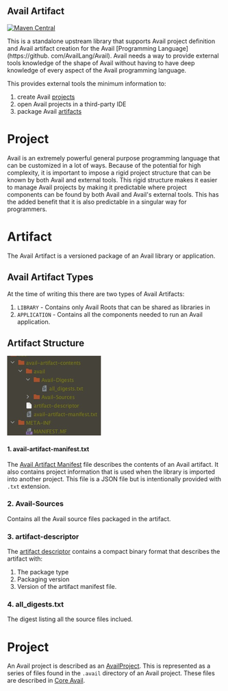 Avail Artifact
--------------------------------------------------------------------------------
[![Maven Central](https://img.shields.io/badge/maven--central-v2.0.0.alpha22-0f824e)](https://search.maven.org/artifact/org.availlang/avail-artifact)

This is a standalone upstream library that supports Avail project definition and
Avail artifact creation for the Avail [Programming Language](https://github.
com/AvailLang/Avail). Avail needs a way to provide external tools knowledge of
the shape of Avail without having to have deep knowledge of every aspect of the 
Avail programming language. 

This provides external tools the minimum information to:

1. create Avail [projects](#project)
2. open Avail projects in a third-party IDE
3. package Avail [artifacts](#artifact)

# Project
Avail is an extremely powerful general purpose programming language that can 
be customized in a lot of ways. Because of the potential for high complexity, it
is important to impose a rigid project structure that can be known by both Avail
and external tools. This rigid structure makes it easier to manage Avail 
projects by making it predictable where project components can be found by both 
Avail and Avail's external tools. This has the added benefit that it is also
predictable in a singular way for programmers.

# Artifact
The Avail Artifact is a versioned package of an Avail library or application.

## Avail Artifact Types
At the time of writing this there are two types of Avail Artifacts:
 1. `LIBRARY` - Contains only Avail Roots that can be shared as libraries in 
 2. `APPLICATION` - Contains all the components needed to run an Avail application.

## Artifact Structure
![file-structure](readme/structure.jpg)

#### 1. avail-artifact-manifest.txt
The [Avail Artifact Manifest](src/main/kotlin/org/availlang/artifact/manifest/AvailArtifactManifest.kt) 
file describes the contents of an Avail artifact. It also contains project 
information that is used when the library is imported into another project. 
This file is a JSON file but is intentionally provided with `.txt` extension.

### 2. Avail-Sources
Contains all the Avail source files packaged in the artifact.

### 3. artifact-descriptor
The [artifact descriptor](src/main/kotlin/org/availlang/artifact/ArtifactDescriptor.kt)
contains a compact binary format that describes the artifact with:
1. The package type
2. Packaging version
3. Version of the artifact manifest file.

### 4. all_digests.txt
The digest listing all the source files inclued.

# Project
An Avail project is described as an [AvailProject](src/main/kotlin/org/availlang/artifact/environment/project/AvailProject.kt).
This is represented as a series of files found in the `.avail` directory of an
Avail project. These files are described in [Core Avail](https://github.com/AvailLang/Avail).
